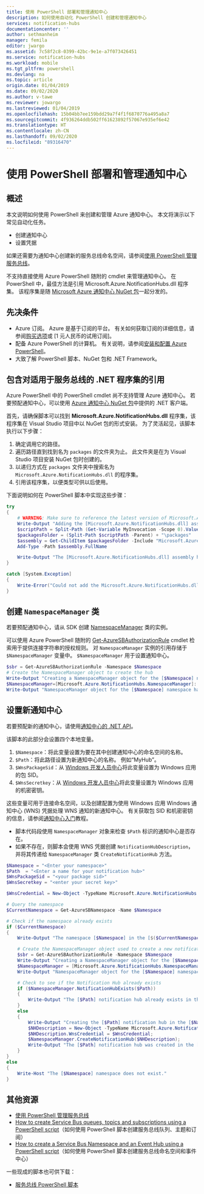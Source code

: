 ```yaml
---
title: 使用 PowerShell 部署和管理通知中心
description: 如何使用自动化 PowerShell 创建和管理通知中心
services: notification-hubs
documentationcenter: ''
author: sethmanheim
manager: femila
editor: jwargo
ms.assetid: 7c58f2c8-0399-42bc-9e1e-a7f073426451
ms.service: notification-hubs
ms.workload: mobile
ms.tgt_pltfrm: powershell
ms.devlang: na
ms.topic: article
origin.date: 01/04/2019
ms.date: 09/02/2020
ms.author: v-tawe
ms.reviewer: jowargo
ms.lastreviewed: 01/04/2019
ms.openlocfilehash: 15b04bb7ee159bdd29a7f4f1f6870776a495a8a7
ms.sourcegitcommit: 4f936264ddb502ff61623892f57067e935ef6e42
ms.translationtype: HT
ms.contentlocale: zh-CN
ms.lasthandoff: 09/02/2020
ms.locfileid: "89316470"
---
```

# <a name="deploy-and-manage-notification-hubs-using-powershell"></a>使用 PowerShell 部署和管理通知中心

## <a name="overview"></a>概述

本文说明如何使用 PowerShell 来创建和管理 Azure 通知中心。 本文将演示以下常见自动化任务。

- 创建通知中心
- 设置凭据

如果还需要为通知中心创建新的服务总线命名空间，请参阅[使用 PowerShell 管理服务总线](../service-bus-messaging/service-bus-manage-with-ps.md)。

不支持直接使用 Azure PowerShell 随附的 cmdlet 来管理通知中心。 在 PowerShell 中，最佳方法是引用 Microsoft.Azure.NotificationHubs.dll 程序集。 该程序集是随 [Microsoft Azure 通知中心 NuGet 包](https://www.nuget.org/packages/Microsoft.Azure.NotificationHubs/)一起分发的。

## <a name="prerequisites"></a>先决条件

- Azure 订阅。 Azure 是基于订阅的平台。 有关如何获取订阅的详细信息，请参阅[购买选项]或 [1 元人民币的试用订阅]。
- 配备 Azure PowerShell 的计算机。 有关说明，请参阅[安装和配置 Azure PowerShell]。
- 大致了解 PowerShell 脚本、NuGet 包和 .NET Framework。

## <a name="including-a-reference-to-the-net-assembly-for-service-bus"></a>包含对适用于服务总线的 .NET 程序集的引用

Azure PowerShell 中的 PowerShell cmdlet 尚不支持管理 Azure 通知中心。 若要预配通知中心，可以使用 [Azure 通知中心 NuGet 包](https://www.nuget.org/packages/Microsoft.Azure.NotificationHubs/)中提供的 .NET 客户端。

首先，请确保脚本可以找到 **Microsoft.Azure.NotificationHubs.dll** 程序集，该程序集在 Visual Studio 项目中以 NuGet 包的形式安装。 为了灵活起见，该脚本执行以下步骤：

1. 确定调用它的路径。
2. 遍历路径直到找到名为 `packages` 的文件夹为止。 此文件夹是在为 Visual Studio 项目安装 NuGet 包时创建的。
3. 以递归方式在 `packages` 文件夹中搜索名为 `Microsoft.Azure.NotificationHubs.dll` 的程序集。
4. 引用该程序集，以便类型可供以后使用。

下面说明如何在 PowerShell 脚本中实现这些步骤：

``` powershell
try
{
    # WARNING: Make sure to reference the latest version of Microsoft.Azure.NotificationHubs.dll
    Write-Output "Adding the [Microsoft.Azure.NotificationHubs.dll] assembly to the script..."
    $scriptPath = Split-Path (Get-Variable MyInvocation -Scope 0).Value.MyCommand.Path
    $packagesFolder = (Split-Path $scriptPath -Parent) + "\packages"
    $assembly = Get-ChildItem $packagesFolder -Include "Microsoft.Azure.NotificationHubs.dll" -Recurse
    Add-Type -Path $assembly.FullName

    Write-Output "The [Microsoft.Azure.NotificationHubs.dll] assembly has been successfully added to the script."
}

catch [System.Exception]
{
    Write-Error("Could not add the Microsoft.Azure.NotificationHubs.dll assembly to the script. Make sure you build the solution before running the provisioning script.")
}
```

## <a name="create-the-namespacemanager-class"></a>创建 `NamespaceManager` 类

若要预配通知中心，请从 SDK 创建 [NamespaceManager](/dotnet/api/microsoft.servicebus.namespacemanager?view=azure-dotnet) 类的实例。

可以使用 Azure PowerShell 随附的 [Get-AzureSBAuthorizationRule] cmdlet 检索用于提供连接字符串的授权规则。 对 `NamespaceManager` 实例的引用存储于 `$NamespaceManager` 变量中。 `$NamespaceManager` 用于设置通知中心。

``` powershell
$sbr = Get-AzureSBAuthorizationRule -Namespace $Namespace
# Create the NamespaceManager object to create the hub
Write-Output "Creating a NamespaceManager object for the [$Namespace] namespace..."
$NamespaceManager=[Microsoft.Azure.NotificationHubs.NamespaceManager]::CreateFromConnectionString($sbr.ConnectionString);
Write-Output "NamespaceManager object for the [$Namespace] namespace has been successfully created."
```

## <a name="provisioning-a-new-notification-hub"></a>设置新通知中心

若要预配新的通知中心，请使用[通知中心的 .NET API]。

该脚本的此部分会设置四个本地变量。

1. `$Namespace`：将此变量设置为要在其中创建通知中心的命名空间的名称。
2. `$Path`：将此路径设置为新通知中心的名称。  例如“MyHub”。
3. `$WnsPackageSid`：从 [Windows 开发人员中心](https://developer.microsoft.com/windows)将此变量设置为 Windows 应用的包 SID。
4. `$WnsSecretkey`：从 [Windows 开发人员中心](https://developer.microsoft.com/windows)将此变量设置为 Windows 应用的机密密钥。

这些变量可用于连接命名空间，以及创建配置为使用 Windows 应用 Windows 通知中心 (WNS) 凭据处理 WNS 通知的新通知中心。 有关获取包 SID 和机密密钥的信息，请参阅[通知中心入门](notification-hubs-windows-store-dotnet-get-started-wns-push-notification.md)教程。

- 脚本代码段使用 `NamespaceManager` 对象来检查 `$Path` 标识的通知中心是否存在。
- 如果不存在，则脚本会使用 WNS 凭据创建 `NotificationHubDescription`，并将其传递给 `NamespaceManager` 类 `CreateNotificationHub` 方法。

``` powershell
$Namespace = "<Enter your namespace>"
$Path  = "<Enter a name for your notification hub>"
$WnsPackageSid = "<your package sid>"
$WnsSecretkey = "<enter your secret key>"

$WnsCredential = New-Object -TypeName Microsoft.Azure.NotificationHubs.WnsCredential -ArgumentList $WnsPackageSid,$WnsSecretkey

# Query the namespace
$CurrentNamespace = Get-AzureSBNamespace -Name $Namespace

# Check if the namespace already exists
if ($CurrentNamespace)
{
    Write-Output "The namespace [$Namespace] in the [$($CurrentNamespace.Region)] region was found."

    # Create the NamespaceManager object used to create a new notification hub
    $sbr = Get-AzureSBAuthorizationRule -Namespace $Namespace
    Write-Output "Creating a NamespaceManager object for the [$Namespace] namespace..."
    $NamespaceManager = [Microsoft.Azure.NotificationHubs.NamespaceManager]::CreateFromConnectionString($sbr.ConnectionString);
    Write-Output "NamespaceManager object for the [$Namespace] namespace has been successfully created."

    # Check to see if the Notification Hub already exists
    if ($NamespaceManager.NotificationHubExists($Path))
    {
        Write-Output "The [$Path] notification hub already exists in the [$Namespace] namespace."  
    }
    else
    {
        Write-Output "Creating the [$Path] notification hub in the [$Namespace] namespace."
        $NHDescription = New-Object -TypeName Microsoft.Azure.NotificationHubs.NotificationHubDescription -ArgumentList $Path;
        $NHDescription.WnsCredential = $WnsCredential;
        $NamespaceManager.CreateNotificationHub($NHDescription);
        Write-Output "The [$Path] notification hub was created in the [$Namespace] namespace."
    }
}
else
{
    Write-Host "The [$Namespace] namespace does not exist."
}
```

## <a name="additional-resources"></a>其他资源

- [使用 PowerShell 管理服务总线](../service-bus-messaging/service-bus-manage-with-ps.md)
- [How to create Service Bus queues, topics and subscriptions using a PowerShell script](https://docs.microsoft.com/archive/blogs/paolos/how-to-create-service-bus-queues-topics-and-subscriptions-using-a-powershell-script)（如何使用 PowerShell 脚本创建服务总线队列、主题和订阅）
- [How to create a Service Bus Namespace and an Event Hub using a PowerShell script](https://docs.microsoft.com/archive/blogs/paolos/how-to-create-a-service-bus-namespace-and-an-event-hub-using-a-powershell-script)（如何使用 PowerShell 脚本创建服务总线命名空间和事件中心）

一些现成的脚本也可供下载：

- [服务总线 PowerShell 脚本](https://code.msdn.microsoft.com/windowsazure/Service-Bus-PowerShell-a46b7059)

[购买选项]: https://wd.azure.cn/pricing/pia-waiting-list/?form-type=identityauth
[Member Offers]: https://www.azure.cn/pricing/
[1rmb-trial]: https://www.azure.cn/pricing/1rmb-trial/
[安装和配置 Azure PowerShell]: /powershell-install-configure
[通知中心的 .NET API]: https://docs.azure.cndotnet/api/overview/notification-hubs?view=azure-dotnet
[Get-AzureSBNamespace]: https://docs.microsoft.com/powershell/module/servicemanagement/azure/get-azuresbnamespace
[New-AzureSBNamespace]: https://docs.microsoft.com/powershell/module/servicemanagement/azure/new-azuresbnamespace
[Get-AzureSBAuthorizationRule]: https://docs.microsoft.com/powershell/module/servicemanagement/azure/get-azuresbauthorizationrule

<!-- Update_Description: wording update -->

